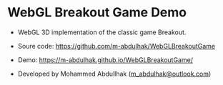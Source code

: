 # WebGL Breakout Game Demo

- WebGL 3D implementation of the classic game Breakout.
- Soure code: https://github.com/m-abdulhak/WebGLBreakoutGame 
- Demo: https://m-abdulhak.github.io/WebGLBreakoutGame/

- Developed by Mohammed Abdullhak (m_abdulhak@outlook.com)
